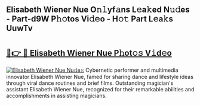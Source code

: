 ## Elisabeth Wiener Nue O𝚗𝚕yf𝚊ns L𝚎a𝚔ed N𝚞𝚍es - Part-d9W P𝚑𝚘tos Vi𝚍𝚎o - H𝚘𝚝 Part L𝚎a𝚔s UuwTv

# <h2><a href="http://kf2zho4.oniu.top/?m=Elisabeth+Wiener+Nue">🔗👉 🔴 Elisabeth Wiener Nue P𝚑ot𝚘𝚜 V𝚒d𝚎o</a></h2>

[![Elisabeth Wiener Nue Nu𝚍e𝚜](https://i.imgur.com/0qMVB7G.gif)](http://kf2zho4.oniu.top/?m=Elisabeth+Wiener+Nue)
Cybernetic performer and multimedia innovator Elisabeth Wiener Nue, famed for sharing dance and lifestyle ideas through viral dance routines and brief films. Outstanding magician's assistant Elisabeth Wiener Nue, recognized for their remarkable abilities and accomplishments in assisting magicians.  
